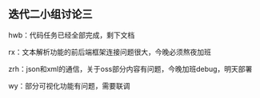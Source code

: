 ## 迭代二小组讨论三

hwb：代码任务已经全部完成，剩下文档

rx：文本解析功能的前后端框架连接问题很大，今晚必须熬夜加班

zrh：json和xml的通信，关于oss部分内容有问题，今晚加班debug，明天部署

wy：部分可视化功能有问题，需要联调